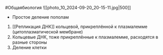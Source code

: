 #Общаябиология 
![[photo_10_2024-09-20_20-15-11.jpg|500]]
- Простое деление пополам
1. [[Репликация ДНК]] кольцевой, прикреплённой к плазмалемме (цитоплазматической мембране)
2. Кольцевые ДНК, тоже прикреплённые к плазмалемме, расходятся в разные стороны
3. Деление клетки